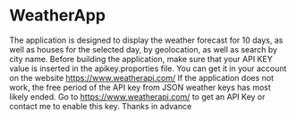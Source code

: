 # WeatherApp

The application is designed to display the weather forecast for 10 days, as well as houses for the selected day, by geolocation, as well as search by city name.
Before building the application, make sure that your API KEY value is inserted in the apikey.proporties file.
You can get it in your account on the website https://www.weatherapi.com/
If the application does not work, the free period of the API key from JSON weather keys has most likely ended.
Go to https://www.weatherapi.com/ to get an API Key or contact me to enable this key. Thanks in advance
